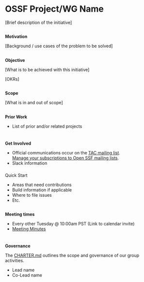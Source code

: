 # **OSSF Project/WG Name**

[Brief description of the initiative]


## 
**Motivation**

[Background / use cases of the problem to be solved]


## 
**Objective**

[What is to be achieved with this initiative]

[OKRs]


## 
**Scope**

[What is in and out of scope]


## 
**Prior Work**



*   List of prior and/or related projects

# 
**Get Involved**

*   Official communications occur on the [TAC mailing list](https://lists.openssf.org/g/openssf-tac/topics).  \
[Manage your subscriptions to Open SSF mailing lists](https://lists.openssf.org/g/main/subgroups).
*   Slack information

### 
Quick Start

*   Areas that need contributions
*   Build information if applicable
*   Where to file issues
*   Etc.

## 
**Meeting times**

*   Every other Tuesday @ 10:00am PST (Link to calendar invite)
*   [Meeting Minutes](https://docs.google.com/document/d/1uXQI1vI5_HyOvxHMexrnTY_ruBrynbPl5yOd1UM4g3A/edit#heading=h.yworp6sxzb6g)

# 
**Governance**


The [CHARTER.md](https://github.com/ossf/project-template/blob/main/CHARTER.md) outlines the scope and governance of our group activities.



*   Lead name 
*   Co-Lead name
